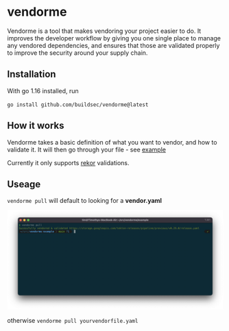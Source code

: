 # vendorme

Vendorme is a tool that makes vendoring your project easier to do.  It improves the developer workflow by giving you one single place to manage any vendored dependencies, and ensures that those are validated properly to improve the security around your supply chain.

## Installation

With go 1.16 installed, run

`go install github.com/buildsec/vendorme@latest`

## How it works

Vendorme takes a basic definition of what you want to vendor, and how to validate it.  It will then go through your file - see [example](example/vendor.yaml)

Currently it only supports [rekor](https://github.com/sigstore/rekor) validations.  

## Useage

`vendorme pull` will default to looking for a **vendor.yaml**

<p align="center">
  <img src="./img/screenshot.png" alt="Vendorme CLI">
</p>

otherwise `vendorme pull yourvendorfile.yaml`
